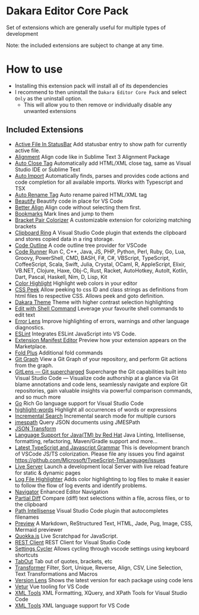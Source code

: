 # Dakara Editor Core Pack
Set of extensions which are generally useful for multiple types of development

Note: the included extensions are subject to change at any time.

# How to use
- Installing this extension pack will install all of its dependencies
- I recommend to then uninstall the `Dakara Editor Core Pack` and select `Only` as the uninstall option.
   - This will allow you to then remove or individually disable any unwanted extensions

## Included Extensions

- [Active File In StatusBar](https://marketplace.visualstudio.com/items?itemName=RoscoP.ActiveFileInStatusBar) Add statusbar entry to show path for currently active file.
- [Alignment](https://marketplace.visualstudio.com/items?itemName=annsk.alignment) Align code like in Sublime Text 3 Alignment Package
- [Auto Close Tag](https://marketplace.visualstudio.com/items?itemName=formulahendry.auto-close-tag) Automatically add HTML/XML close tag, same as Visual Studio IDE or Sublime Text
- [Auto Import](https://marketplace.visualstudio.com/items?itemName=steoates.autoimport) Automatically finds, parses and provides code actions and code completion for all available imports. Works with Typescript and TSX
- [Auto Rename Tag](https://marketplace.visualstudio.com/items?itemName=formulahendry.auto-rename-tag) Auto rename paired HTML/XML tag
- [Beautify](https://marketplace.visualstudio.com/items?itemName=HookyQR.beautify) Beautify code in place for VS Code
- [Better Align](https://marketplace.visualstudio.com/items?itemName=wwm.better-align) Align code without selecting them first.
- [Bookmarks](https://marketplace.visualstudio.com/items?itemName=alefragnani.Bookmarks) Mark lines and jump to them
- [Bracket Pair Colorizer](https://marketplace.visualstudio.com/items?itemName=CoenraadS.bracket-pair-colorizer) A customizable extension for colorizing matching brackets
- [Clipboard Ring](https://marketplace.visualstudio.com/items?itemName=SirTobi.code-clip-ring) A Visual Studio Code plugin that extends the clipboard and stores copied data in a ring storage.
- [Code Outline](https://marketplace.visualstudio.com/items?itemName=patrys.vscode-code-outline) A code outline tree provider for VSCode
- [Code Runner](https://marketplace.visualstudio.com/items?itemName=formulahendry.code-runner) Run C, C++, Java, JS, PHP, Python, Perl, Ruby, Go, Lua, Groovy, PowerShell, CMD, BASH, F#, C#, VBScript, TypeScript, CoffeeScript, Scala, Swift, Julia, Crystal, OCaml, R, AppleScript, Elixir, VB.NET, Clojure, Haxe, Obj-C, Rust, Racket, AutoHotkey, AutoIt, Kotlin, Dart, Pascal, Haskell, Nim, D, Lisp, Kit
- [Color Highlight](https://marketplace.visualstudio.com/items?itemName=naumovs.color-highlight) Highlight web colors in your editor
- [CSS Peek](https://marketplace.visualstudio.com/items?itemName=pranaygp.vscode-css-peek) Allow peeking to css ID and class strings as definitions from html files to respective CSS. Allows peek and goto definition.
- [Dakara Theme](https://marketplace.visualstudio.com/items?itemName=dakara.theme-dakara) Theme with higher contrast selection highlighting
- [Edit with Shell Command](https://marketplace.visualstudio.com/items?itemName=ryu1kn.edit-with-shell) Leverage your favourite shell commands to edit text
- [Error Lens](https://marketplace.visualstudio.com/items?itemName=usernamehw.errorlens) Improve highlighting of errors, warnings and other language diagnostics.
- [ESLint](https://marketplace.visualstudio.com/items?itemName=dbaeumer.vscode-eslint) Integrates ESLint JavaScript into VS Code.
- [Extension Manifest Editor](https://marketplace.visualstudio.com/items?itemName=ms-devlabs.extension-manifest-editor) Preview how your extension appears on the Marketplace.
- [Fold Plus](https://marketplace.visualstudio.com/items?itemName=dakara.dakara-foldplus) Additional fold commands
- [Git Graph](https://marketplace.visualstudio.com/items?itemName=mhutchie.git-graph) View a Git Graph of your repository, and perform Git actions from the graph.
- [GitLens — Git supercharged](https://marketplace.visualstudio.com/items?itemName=eamodio.gitlens) Supercharge the Git capabilities built into Visual Studio Code — Visualize code authorship at a glance via Git blame annotations and code lens, seamlessly navigate and explore Git repositories, gain valuable insights via powerful comparison commands, and so much more
- [Go](https://marketplace.visualstudio.com/items?itemName=ms-vscode.Go) Rich Go language support for Visual Studio Code
- [highlight-words](https://marketplace.visualstudio.com/items?itemName=rsbondi.highlight-words) Highlight all occurrences of words or expressions
- [Incremental Search](https://marketplace.visualstudio.com/items?itemName=siegebell.incremental-search) Incremental search mode for multiple cursors
- [jmespath](https://marketplace.visualstudio.com/items?itemName=jamesls.jmespath-vscode) Query JSON documents using JMESPath
- [JSON Transform](https://marketplace.visualstudio.com/items?itemName=octref.vscode-json-transform)
- [Language Support for Java(TM) by Red Hat](https://marketplace.visualstudio.com/items?itemName=redhat.java) Java Linting, Intellisense, formatting, refactoring, Maven/Gradle support and more...
- [Latest TypeScript and Javascript Grammar](https://marketplace.visualstudio.com/items?itemName=ms-vscode.typescript-javascript-grammar) This is development branch of VSCode JS/TS colorization. Please file any issues
you find against https://github.com/Microsoft/TypeScript-TmLanguage/issues
- [Live Server](https://marketplace.visualstudio.com/items?itemName=ritwickdey.LiveServer) Launch a development local Server with live reload feature for static & dynamic pages
- [Log File Highlighter](https://marketplace.visualstudio.com/items?itemName=emilast.LogFileHighlighter) Adds color highlighting to log files to make it easier to follow the flow of log events and identify problems.
- [Navigator](https://marketplace.visualstudio.com/items?itemName=dakara.dakara-navigator) Enhanced Editor Navigation
- [Partial Diff](https://marketplace.visualstudio.com/items?itemName=ryu1kn.partial-diff) Compare (diff) text selections within a file, across files, or to the clipboard
- [Path Intellisense](https://marketplace.visualstudio.com/items?itemName=christian-kohler.path-intellisense) Visual Studio Code plugin that autocompletes filenames
- [Preview](https://marketplace.visualstudio.com/items?itemName=searKing.preview-vscode) A Markdown, ReStructured Text, HTML, Jade, Pug, Image, CSS, Mermaid previewer
- [Quokka.js](https://marketplace.visualstudio.com/items?itemName=WallabyJs.quokka-vscode) Live Scratchpad for JavaScript.
- [REST Client](https://marketplace.visualstudio.com/items?itemName=humao.rest-client) REST Client for Visual Studio Code
- [Settings Cycler](https://marketplace.visualstudio.com/items?itemName=hoovercj.vscode-settings-cycler) Allows cycling through vscode settings using keyboard shortcuts
- [TabOut](https://marketplace.visualstudio.com/items?itemName=albert.TabOut) Tab out of quotes, brackets, etc
- [Transformer](https://marketplace.visualstudio.com/items?itemName=dakara.transformer) Filter, Sort, Unique, Reverse, Align, CSV, Line Selection, Text Transformations and Macros
- [Version Lens](https://marketplace.visualstudio.com/items?itemName=pflannery.vscode-versionlens) Shows the latest version for each package using code lens
- [Vetur](https://marketplace.visualstudio.com/items?itemName=octref.vetur) Vue tooling for VS Code
- [XML Tools](https://marketplace.visualstudio.com/items?itemName=DotJoshJohnson.xml) XML Formatting, XQuery, and XPath Tools for Visual Studio Code
- [XML Tools](https://marketplace.visualstudio.com/items?itemName=qub.qub-xml) XML language support for VS Code